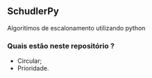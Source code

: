 ## SchudlerPy

Algoritimos de escalonamento utilizando python

### Quais estão neste repositório ?

* Circular;
* Prioridade.
